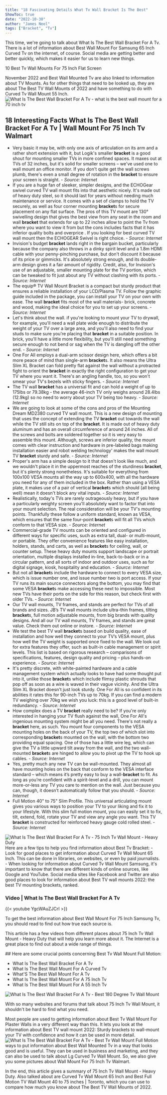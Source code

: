 ```yaml
---
title: "18 Fascinating Details What Tv Wall Bracket Is The Best"
ShowToc: true 
date: "2022-10-30"
author: "James Neel" 
tags: ["Bracket", "Tv"]
---
```


	
This time, we're going to talk about What Is The Best Wall Bracket For A Tv. There is a lot of information about Best Wall Mount For Samsung 65 Inch Curved Tv on the internet, of course. Social media are getting better and better quickly, which makes it easier for us to learn new things.

10 Best Tv Wall Mounts For 75 Inch Flat Screen

November
2022 and Best Wall Mounted Tv are also linked to information about TV Mounts. As for other things that need to be looked up, they are about The Best TV Wall Mounts of 2022 and have something to do with Curved Tv Wall Mount 55 Inch.
<img loading="lazy" src="http://feedinspiration.com/wp-content/uploads/2016/09/small-christmas-tree-for-small-space.jpg" onerror="this.onerror=null;this.src='https://blogger.googleusercontent.com/img/a/AVvXsEhe7F7TRXHtjiKvHb5vS7DmnxvpHiDyoYyYvm1nHB3Qp2_w3BnM6A2eq4v7FYxCC9bfZt3a9vIMtAYEKUiaDQbHMg-ViyGmRIj39MLp0bGFfgfYw1Dc9q_H-T0wiTm3l0Uq42dETrN9eC8aGJ9_IORZsxST1AcLR7np1koOfcc7tnHa4S8Mwz_xD9d0=s16000';" alt="What Is The Best Wall Bracket For A Tv - what is the best wall mount for a 70 inch tv" >

## 18 Interesting Facts What Is The Best Wall Bracket For A Tv | Wall Mount For 75 Inch Tv Walmart
-   Very basic it may be, with only one axis of articulation on its arm and a rather short extension with it, but Logik's smaller **bracket** is a good shout for mounting smaller TVs in more confined spaces. It maxes out at TVs of 32 inches, but it's solid for smaller screens – we've used one to wall mount an office monitor. If you don't quite get the wall screws plumb, there's even a small degree of rotation in the **bracket** to ensure your screen is straight. - <cite>Source: Internet</cite>
-   If you are a huge fan of sleeker, simpler designs, and the ECHOGear swivel curved TV wall mount fits into that aesthetic nicely. It's made out of heavy duty steel, so it should last for years without needing much maintenance or service. It comes with a set of clamps to hold the TV securely, as well as four corner mounting **bracket**s for secure placement on any flat surface. The pros of this TV mount are 130° swivelling design that gives the best view from any seat in the room and wall **bracket** that extends for up to 22 inches allow to point the Tv from where you want to view it from but the cons includes facts that it has inferior quality bolts and overprice . If you looking for best curved TV wall mount then the ECHOGEAR Swivel is right choice. - <cite>Source: Internet</cite>
-   Invision's budget **bracket** lands right in the bargain bucket, particularly because the company also throws in a dinky spirit level and a 1.8m HDMI cable with your penny-pinching purchase, but don't discount it because of its price or gimmicks. It's absolutely strong enough, and its double-arm design gives it a fair amount of rigidity. Credit, also, for Invision's use of an adjustable, smaller mounting plate for the TV portion, which can be tweaked to fit just about any TV without clashing with its ports. - <cite>Source: Internet</cite>
-   The equip® TV Wall Mount Bracket is a compact but sturdy product that ensures a reliable installation of your LCD/Plasma TV. Follow the graphic guide included in the package, you can install your TV on your own with ease. The wall **bracket** fits most of the wall materials- brick, concrete and wood, making the ideal choice for you to set up your screens. - <cite>Source: Internet</cite>
-   Let's think about the wall. if you're looking to mount your TV to drywall, for example, you'll need a wall plate wide enough to distribute the weight of your TV over a large area, and you'll also need to find your studs to make sure you're placing that **bracket** in a suitable position. In brick, you'll have a little more flexibility, but you'll still need something secure enough to not bend or sag when the TV is dangling off the other end. - <cite>Source: Internet</cite>
-   One For All employs a dual-arm scissor design here, which offers a bit more peace of mind than single-arm **bracket**s. It also means the Ultra Slim XL Bracket can fold pretty flat against the wall without a protracted fight to orient the **bracket** in exactly the right configuration to get your TV where you want it. There's an angling handle, too, so you won't smear your TV's bezels with sticky fingers. - <cite>Source: Internet</cite>
-   The TV wall **bracket** has a universal fit and can hold a weight of up to 175lbs or 79.38kg - the average 46-inch TV only weighs around 28.4lbs (12.9kg) so no need to worry about your TV being too heavy. - <cite>Source: Internet</cite>
-   We are going to look at some of the cons and pros of the Mounting Dream MD2380 curved TV wall mount. This is a new design of mounting that uses the concept of extending the TV **bracket** out towards the wall while the TV still sits on top of the **bracket**. It is made out of heavy duty aluminum and has an overall circumference of around 24 inches. All of the screws and bolts are soldered together so it is very easy to assemble this mount. Although, screws are inferior quality, the mount comes with clear instruction and hardware in pre-labeled bags making installation easier and robot welding technology' makes the wall mount TV **bracket** sturdy and safe. - <cite>Source: Internet</cite>
-   Proper's arm has a simple design to it that doesn't look like much, and we wouldn't place it in the uppermost reaches of the sturdiness **bracket**, but it's plenty strong nonetheless. It's suitable for everything from 100x100 VESA mounts all the way up to 600x400, with all the hardware you need for any of them included in the box. Rather than using a VESA plate, it makes use of a pair of vertical **bracket**s which should (all being well) mean it doesn't block any vital inputs. - <cite>Source: Internet</cite>
-   Realistically, today's TVs are rarely outrageously heavy, but if you have a particularly weighty screen you'll absolutely want to factor that into your mount selection. The real consideration will be your TV's mounting points. Thankfully these follow a uniform standard, known as VESA, which ensures that the same four-point **bracket**s will fit all TVs which conform to that VESA size. - <cite>Source: Internet</cite>
-   Commercial-grade TV mounts can be oriented and configured in different ways for specific uses, such as extra tall, dual- or multi-mount, or portable. They offer convenience features like easy installation, holders, stands, and carts, as well as **bracket**s for ceiling, wall, or counter setup. These heavy duty mounts support landscape or portrait orientation, multiple displays installed in-line, back-to-back or in a circular pattern, and all sorts of indoor and outdoor uses, such as for digital signage, kiosk, hospitality and education. - <cite>Source: Internet</cite>
-   But not all **bracket**s include the hardware to connect to every VESA size, which is issue number one, and issue number two is port access. If your TV runs its main source connectors along the bottom, you may find that some VESA **bracket**s make accessing these next to impossible. Most new TVs have their ports on the side for this reason, but check first with older TVs. - <cite>Source: Internet</cite>
-   Our TV wall mounts, TV frames, and stands are perfect for TVs of all brands and sizes. JB’s TV wall mounts include ultra-thin frames, tilting **bracket**s, full motion adjustable mounts, from big brands with quality designs. And all our TV wall mounts, TV frames, and stands are great value. Check them out online or instore. - <cite>Source: Internet</cite>
-   We test the best TV wall **bracket**s based on build quality, ease of installation and how well they connect to your TV’s VESA mount, plus how well the TV weight is supported once fixed to the wall. We look out for extra features they offer, such as built-in cable management or spirit levels. This list is based on rigorous research – comparisons of specifications, features, design quality and pricing – plus hands-on experience. - <cite>Source: Internet</cite>
-   It's pretty discrete, with white-painted hardware and a cable management system which actually looks to have had some thought put into it, unlike those **bracket**s which include flimsy plastic shrouds that pop off as soon as a wire is waved in their vague vicinity. And the Ultra Slim XL Bracket doesn't just look sturdy. One For All is so confident in its abilities it rates this for 90-inch TVs up to 70kg. If you can find a modern TV weighing over 70kg we wish you luck: this is a good level of built-in redundancy. - <cite>Source: Internet</cite>
-   How complex does a TV **bracket** really need to be? If you're only interested in hanging your TV flush against the wall, One For All's ingenious mounting system might be all you need. There's not really a **bracket** here, as such. You mount four components to the VESA mounting holes on the back of your TV, the top two of which slot into corresponding **bracket**s mounted on the wall, with the bottom two providing equal spacing. One of those has a little wire leg, which can give the TV a little upward tilt away from the wall, and the two wall-mounted **bracket**s are hinged to allow you to pivot up the TV to hook up cables. - <cite>Source: Internet</cite>
-   Yes, pretty much any new TV can be wall-mounted. They almost all have mounting holes on the back that conform to the VESA interface standard – which means it’s pretty easy to buy a wall-**bracket** to fit. As long as you’re confident with a spirit-level and a drill, you can mount more-or-less any TV you care to mention on the wall. Just because you can, though, it doesn’t automatically follow that you should. - <cite>Source: Internet</cite>
-   Full Motion 40" to 75" Slim Profile. This universal articulating mount gives you various ways to position your TV to your liking and fix it to your lifestyle. With this slim full motion mount, you can easily set it to fix, tilt, extend, fold, rotate your TV and view any angle you want. This TV **bracket** is constructed for reinforced heavy gauge cold rolled steel. - <cite>Source: Internet</cite>


<img loading="lazy" src="http://images.nymag.com/images/2/daily/entertainment/08/06/24_walleandeve_lg.jpg" onerror="this.onerror=null;this.src='https://blogger.googleusercontent.com/img/a/AVvXsEhe7F7TRXHtjiKvHb5vS7DmnxvpHiDyoYyYvm1nHB3Qp2_w3BnM6A2eq4v7FYxCC9bfZt3a9vIMtAYEKUiaDQbHMg-ViyGmRIj39MLp0bGFfgfYw1Dc9q_H-T0wiTm3l0Uq42dETrN9eC8aGJ9_IORZsxST1AcLR7np1koOfcc7tnHa4S8Mwz_xD9d0=s16000';" alt="What Is The Best Wall Bracket For A Tv - 75 Inch Tv Wall Mount - Heavy Duty" >
Here are a few tips to help you find information about Best Tv Bracket:
- Look for good places to get information about Curved Tv Wall Mount 65 Inch. This can be done in libraries, on websites, or even by paid journalists.
- When looking for information about Curved Tv Wall Mount Samsung, it's important to know that there are different kinds of online sources, like Google and YouTube. Social media sites like Facebook and Twitter are also good places to look for information about Best TV wall mounts 2022: the best TV mounting brackets, ranked.

### Video | What Is The Best Wall Bracket For A Tv
{{< youtube YgcWAuZJCrI >}} 

To get the best information about Best Wall Mount For 75 Inch Samsung Tv, you should read to find out how true each source is.

This article has a few videos from different places about 75 Inch Tv Wall Mount - Heavy Duty that will help you learn more about it. The Internet is a great place to find out about a wide range of things.
<script async="async" data-cfasync="false" src="//normallydemandedalter.com/fe63df3c5408708b15d8dc3d9b206b31/invoke.js"></script>
<div id="container-fe63df3c5408708b15d8dc3d9b206b31"></div>
## Here are some crucial points concerning Best Tv Wall Mount Full Motion:

- What Is The Best Wall Bracket For A Tv
- What Is The Best Wall Mount For A Curved Tv
- What'S The Best Wall Mount For A Tv
- What Is The Best Wall Mount For A 75 Inch Tv
- What Is The Best Wall Mount For A 55 Inch Tv

 <img loading="lazy" src="http://www.tileideaz.com/wp-content/uploads/2015/11/bathroom-tile1.jpg" onerror="this.onerror=null;this.src='https://blogger.googleusercontent.com/img/a/AVvXsEhe7F7TRXHtjiKvHb5vS7DmnxvpHiDyoYyYvm1nHB3Qp2_w3BnM6A2eq4v7FYxCC9bfZt3a9vIMtAYEKUiaDQbHMg-ViyGmRIj39MLp0bGFfgfYw1Dc9q_H-T0wiTm3l0Uq42dETrN9eC8aGJ9_IORZsxST1AcLR7np1koOfcc7tnHa4S8Mwz_xD9d0=s16000';" alt="What Is The Best Wall Bracket For A Tv - Best 180 Degree Tv Wall Mount" >

With so many websites and forums that talk about 75 Inch Tv Wall Mount, it shouldn't be hard to find what you need.

Most people are used to getting information about Best Tv Wall Mount For Plaster Walls in a very different way than this. It lets you look at the information about Best TV wall mount 2022: Sturdy brackets to wall-mount your TV with confidence and how it can be used in more detail.
<img loading="lazy" src="https://cdn.homedit.com/wp-content/uploads/2010/09/wood-accent-and-tv-on-the-wall.jpg" onerror="this.onerror=null;this.src='https://blogger.googleusercontent.com/img/a/AVvXsEhe7F7TRXHtjiKvHb5vS7DmnxvpHiDyoYyYvm1nHB3Qp2_w3BnM6A2eq4v7FYxCC9bfZt3a9vIMtAYEKUiaDQbHMg-ViyGmRIj39MLp0bGFfgfYw1Dc9q_H-T0wiTm3l0Uq42dETrN9eC8aGJ9_IORZsxST1AcLR7np1koOfcc7tnHa4S8Mwz_xD9d0=s16000';" alt="What Is The Best Wall Bracket For A Tv - Best Tv Wall Mount Full Motion" >
ways to put information about Best Wall Mounted Tv in a way that looks good and is useful. They can be used in business and marketing, and they can also be used to talk about Lg Curved Tv Wall Mount. So, we also give you some pictures about Wall Mount For 75 Inch Tv Walmart.

In the end, this article gives a summary of 75 Inch Tv Wall Mount - Heavy Duty. Also talked about are Curved Tv Wall Mount 65 Inch and Best Full Motion TV Wall Mount 40 to 75 inches | Toronto, which you can use to compare how much you know about The Best TV Wall Mounts of 2022.
	
	

